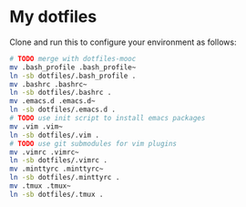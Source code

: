 My dotfiles
============
Clone and run this to configure your environment as follows:
```sh
# TODO merge with dotfiles-mooc
mv .bash_profile .bash_profile~
ln -sb dotfiles/.bash_profile .
mv .bashrc .bashrc~
ln -sb dotfiles/.bashrc .
mv .emacs.d .emacs.d~
ln -sb dotfiles/.emacs.d .
# TODO use init script to install emacs packages
mv .vim .vim~
ln -sb dotfiles/.vim .
# TODO use git submodules for vim plugins
mv .vimrc .vimrc~
ln -sb dotfiles/.vimrc .
mv .minttyrc .minttyrc~
ln -sb dotfiles/.minttyrc .
mv .tmux .tmux~
ln -sb dotfiles/.tmux .
```
